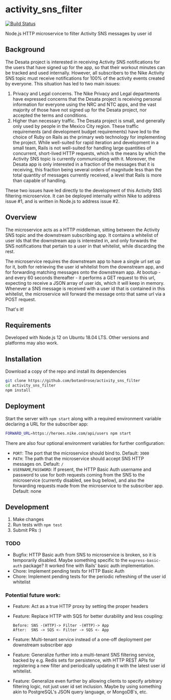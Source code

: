 # activity_sns_filter

[![Build Status](https://travis-ci.org/botandrose/activity_sns_filter.svg)](https://travis-ci.org/botandrose/activity_sns_filter)

Node.js HTTP microservice to filter Activity SNS messages by user id

## Background
The Desata project is interested in receiving Activity SNS notifications for the users that have signed up for the app, so that their workout minutes can be tracked and used internally. However, all subscribers to the Nike Activity SNS topic must receive notifications for 100% of the activity events created by everyone. This situation has led to two main issues:
1. Privacy and Legal concerns. The Nike Privacy and Legal departments have expressed concerns that the Desata project is receiving personal information for everyone using the NRC and NTC apps, and the vast majority of those have not signed up for the Desata project, nor accepted the terms and conditions.
2. Higher than necessary traffic. The Desata project is small, and generally only used by people in the Mexico City region. These traffic requirements (and development budget requirements) have led to the choice of Ruby on Rails as the primary web technology for implementing the project. While well-suited for rapid iteration and development in a small team, Rails is not well-suited for handling large quantities of concurrent, short-lived HTTP requests, which is the means by which the Activity SNS topic is currently communicating with it. Moreover, the Desata app is only interested in a fraction of the messages that it is receiving, this fraction being several orders of magnitude less than the total quantity of messages currently received, a level that Rails is more than capable of handling.

These two issues have led directly to the development of this Activity SNS filtering microservice. It can be deployed internally within Nike to address issue #1, and is written in Node.js to address issue #2. 

## Overview
The microservice acts as a HTTP middleman, sitting between the Activity SNS topic and the downstream subscribing app. It contains a whitelist of user ids that the downstream app is interested in, and only forwards the SNS notifications that pertain to a user in that whitelist, while discarding the rest.

The microservice requires the downstream app to have a single url set up for it, both for retrieving the user id whitelist from the downstream app, and for forwarding matching messages onto the downstream app. At bootup - and every 60 seconds thereafter - it performs a GET request to this url, expecting to receive a JSON array of user ids, which it will keep in memory. Whenever a SNS message is received with a user id that is contained in this whitelist, the microservice will forward the message onto that same url via a POST request.

That's it!

## Requirements

Developed with Node.js 12 on Ubuntu 18.04 LTS. Other versions and platforms may also work.

## Installation

Download a copy of the repo and install its dependencies
```bash
git clone https://github.com/botandrose/activity_sns_filter
cd activity_sns_filter
npm install
```
## Deployment

Start the server with `npm start` along with a required environment variable declaring a URL for the subscriber app:
```bash
FORWARD_URL=https://heroes.nike.com/api/users npm start
```

There are also four optional environment variables for further configuration:
* `PORT`: The port that the microservice should bind to. Default: `3000`
* `PATH`: The path that the microservice should accept SNS HTTP messages on. Default: `/`
* `USERNAME`,`PASSWORD`: If present, the HTTP Basic Auth username and password to use for both requests coming from the SNS to the microservice (currently disabled, see bug below), and also the forwarding requests made from the microservice to the subscriber app. Default: none

## Development

1. Make changes
2. Run tests with `npm test`
3. Submit PRs :)

### TODO
* Bugfix: HTTP Basic auth from SNS to microservice is broken, so it is temporarily disabled. Maybe something specific to the `express-basic-auth` package? It worked fine with Rails' basic auth implementation.
* Chore: Implement pending tests for HTTP Basic Auth
* Chore: Implement pending tests for the periodic refreshing of the user id whitelist

### Potential future work:
* Feature: Act as a true HTTP proxy by setting the proper headers
* Feature: Replace HTTP with SQS for better durability and less coupling:

  ```
  Before: SNS -(HTTP)-> Filter -(HTTP)-> App
  After:  SNS -> SQS <- Filter -> SQS <- App
  ```
* Feature: Multi-tenant service instead of a one-off deployment per downstream subscriber app

* Feature: Generalize further into a multi-tenant SNS filtering service, backed by e.g. Redis sets for persistence, with HTTP REST APIs for registering a new filter and periodically updating it with the latest user id whitelist.
* Feature: Generalize even further by allowing clients to specify arbitrary filtering logic, not just user id set inclusion. Maybe by using something akin to PostgreSQL's JSON query language, or MongoDB's, etc.

